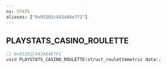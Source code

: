 ```yaml
---
ns: STATS
aliases: ["0x95101c443a84e7f1"]
---
```

## PLAYSTATS_CASINO_ROULETTE

```c
// 0x95101C443A84E7F1
void PLAYSTATS_CASINO_ROULETTE(struct_roulettemetric data);
```
